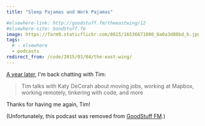 ```yaml
---
title: "Sleep Pajamas and Work Pajamas"

#elsewhere-link: http://goodstuff.fm/theeastwing/12
#elsewhere-site: GoodStuff.fm
image: https://farm9.staticflickr.com/8615/16536671800_8a0a3d88bd_b.jpg
tags:
  # - elsewhere
  - podcasts
redirect_from: /code/2015/03/04/the-east-wing/
---
```


[A year later](/code/2014/03/14/the-east-wing/), I'm back chatting with Tim:

> Tim talks with Katy DeCorah about moving jobs, working at Mapbox, working remotely, tinkering with code, and more

Thanks for having me again, Tim!

(Unfortunately, this podcast was removed from [GoodStuff FM](http://goodstuff.fm/).)
